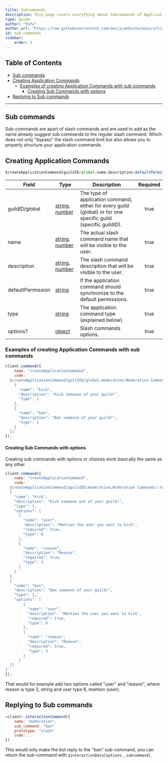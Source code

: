 ```yaml
---
title: Subcommands
description: This page covers everything about Subcommands of Application Commands.
type: guide
author: "Fafa"
author_url: "https://raw.githubusercontent.com/aoijs/website/main/src/images/contributors/fafa.png"
id: sub-commands
sidebar:
    order: 3
---
```


<!-- omit from toc -->

## Table of Contents

-   [Sub commands](#sub-commands)
-   [Creating Application Commands](#creating-application-commands)
    -   [Examples of creating Application Commands with sub commands](#examples-of-creating-application-commands-with-sub-commands)
        -   [Creating Sub Commands with options](#creating-sub-commands-with-options)
-   [Replying to Sub commands](#replying-to-sub-commands)

---

## Sub commands

Sub-commands are apart of slash commands and are used to add as the name already suggest sub commands to the regular slash command. Which does not only "bypass" the slash command limit but also allows you to properly structure your application commands.

## Creating Application Commands

```js
$createApplicationCommand[guildID/global;name;description;defaultPermission(true/false);type(slash/user/message);options?]
```

| Field             | Type                                                                                                                                                                                                 | Description                                                                                                    | Required |
| ----------------- | ---------------------------------------------------------------------------------------------------------------------------------------------------------------------------------------------------- | -------------------------------------------------------------------------------------------------------------- | :------: |
| guildID/global    | [string](https://developer.mozilla.org/en-US/docs/Web/JavaScript/Reference/Global_Objects/String), [number](https://developer.mozilla.org/en-US/docs/Web/JavaScript/Reference/Global_Objects/Number) | The type of application command, either for every guild (global) or for one specific guild (specific guildID). |   true   |
| name              | [string](https://developer.mozilla.org/en-US/docs/Web/JavaScript/Reference/Global_Objects/String), [number](https://developer.mozilla.org/en-US/docs/Web/JavaScript/Reference/Global_Objects/Number) | The actual slash command name that will be visible to the user.                                                |   true   |
| description       | [string](https://developer.mozilla.org/en-US/docs/Web/JavaScript/Reference/Global_Objects/String), [number](https://developer.mozilla.org/en-US/docs/Web/JavaScript/Reference/Global_Objects/Number) | The slash command description that will be visible to the user.                                                |   true   |
| defaultPermission | [string](https://developer.mozilla.org/en-US/docs/Web/JavaScript/Reference/Global_Objects/String)                                                                                                    | If the application command should synchronize to the default permissions.                                      |   true   |
| type              | [string](https://developer.mozilla.org/en-US/docs/Web/JavaScript/Reference/Global_Objects/String)                                                                                                    | The application command type (explained below)                                                                 |   true   |
| options?          | [object](https://developer.mozilla.org/en-US/docs/Web/JavaScript/Reference/Global_Objects/Object)                                                                                                    | Slash commands options.                                                                                        |   true   |

### Examples of creating Application Commands with sub commands

```js
client.command({
    name: "createApplicationCommand",
    code: `
  $createApplicationCommand[guildID/global;moderation;Moderation Commands!;true;true;slash;[
    {
      "name": "kick",
      "description": "Kick someone of your guild!",
      "type": 1 
    },
    {
      "name": "ban",
      "description": "Ban someone of your guild!",
      "type": 1 
    }
  ]]`
});
```

#### Creating Sub Commands with options

Creating sub commands with options or choices work basically the same as any other.

```js
client.command({
    name: "createApplicationCommand",
    code: `
  $createApplicationCommand[$guildID;moderation;Moderation Commands!;true;true;slash;[
  {
    "name": "kick",
    "description": "Kick someone out of your guild!",
    "type": 1,
    "options": [
      {
        "name": "user",
        "description": "Mention the user you want to kick",
        "required": true,
        "type": 6
      },
      {
        "name": "reason",
        "description": "Reason",
        "required": true,
        "type": 3
      }
    ]
  },
  {
    "name": "ban",
    "description": "Ban someone of your guild!",
    "type": 1,
    "options": [
        {
          "name": "user",
          "description": "Mention the user you want to kick",
          "required": true,
          "type": 6
        },
        {
          "name": "reason",
          "description": "Reason",
          "required": true,
          "type": 3
        }
      ]
  }]
]`
});
```

That would for example add two options called "user" and "reason", where reason is type 3, string and user type 6, mention (user).

## Replying to Sub commands

```js
<client>.interactionCommand({
    name: "moderation",
    sub_command: "ban"
    prototype: "slash"
    code: ...
})
```

This would only make the bot reply to the "ban" sub-command, you can return the sub-command with `$interactionData[options._subcommand]`.
